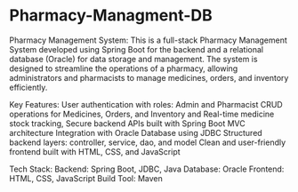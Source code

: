 # Pharmacy-Managment-DB

Pharmacy Management System:
This is a full-stack Pharmacy Management System developed using Spring Boot for the backend and a relational database (Oracle) for data storage and management. The system is designed to streamline the operations of a pharmacy, allowing administrators and pharmacists to manage medicines, orders, and inventory efficiently.

Key Features:
User authentication with roles: Admin and Pharmacist
CRUD operations for Medicines, Orders, and Inventory and Real-time medicine stock tracking, Secure backend APIs built with Spring Boot MVC architecture Integration with Oracle Database using JDBC Structured backend layers: controller, service, dao, and model Clean and user-friendly frontend built with HTML, CSS, and JavaScript

 Tech Stack:
Backend: Spring Boot, JDBC, Java
Database: Oracle
Frontend: HTML, CSS, JavaScript
Build Tool: Maven


